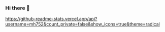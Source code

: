 ### Hi there 👋

https://github-readme-stats.vercel.app/api?username=mh752&count_private=false&show_icons=true&theme=radical
